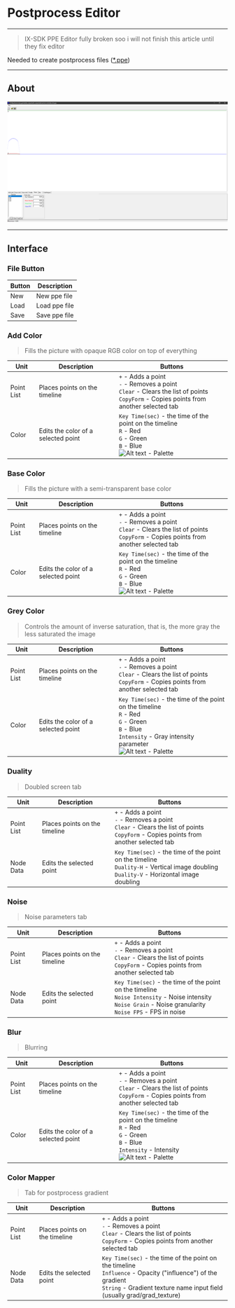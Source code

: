 # Postprocess Editor

___

> IX-SDK PPE Editor fully broken soo i will not finish this article until they fix editor

Needed to create postprocess files ([*.ppe](../../../reference/file-formats/postprocceses/ppe.md))

___

## About

![Alt text centered](./images/ppe-editor.png)

___

## Interface

### File Button

| Button | Description |
|---|---|
| New | New ppe file |
| Load | Load ppe file |
| Save | Save ppe file |

### Add Color

> Fills the picture with opaque RGB color on top of everything

| Unit | Description | Buttons |
|---|---|---|
| Point List | Places points on the timeline | `+` - Adds a point<br> `-` - Removes a point<br> `Clear` - Clears the list of points<br> `CopyForm` - Copies points from another selected tab |
| Color | Edits the color of a selected point | `Key Time(sec)` - the time of the point on the timeline<br> `R` - Red<br> `G` - Green<br> `B` - Blue<br> ![Alt text]() - Palette |

### Base Color

> Fills the picture with a semi-transparent base color

| Unit | Description | Buttons |
|---|---|---|
| Point List | Places points on the timeline | `+` - Adds a point<br> `-` - Removes a point<br> `Clear` - Clears the list of points<br> `CopyForm` - Copies points from another selected tab |
| Color | Edits the color of a selected point | `Key Time(sec)` - the time of the point on the timeline<br> `R` - Red<br> `G` - Green<br> `B` - Blue<br> ![Alt text]() - Palette |

### Grey Color

> Controls the amount of inverse saturation, that is, the more gray the less saturated the image

| Unit | Description | Buttons |
|---|---|---|
| Point List | Places points on the timeline | `+` - Adds a point<br> `-` - Removes a point<br> `Clear` - Clears the list of points<br> `CopyForm` - Copies points from another selected tab |
| Color | Edits the color of a selected point | `Key Time(sec)` - the time of the point on the timeline<br> `R` - Red<br> `G` - Green<br> `B` - Blue<br> `Intensity` - Gray intensity parameter<br> ![Alt text]() - Palette |

### Duality

> Doubled screen tab

| Unit | Description | Buttons |
|---|---|---|
| Point List | Places points on the timeline | `+` - Adds a point<br> `-` - Removes a point<br> `Clear` - Clears the list of points<br> `CopyForm` - Copies points from another selected tab |
| Node Data | Edits the selected point | `Key Time(sec)` - the time of the point on the timeline<br> `Duality-H` - Vertical image doubling<br> `Duality-V` - Horizontal image doubling |

### Noise

> Noise parameters tab

| Unit | Description | Buttons |
|---|---|---|
| Point List | Places points on the timeline | `+` - Adds a point<br> `-` - Removes a point<br> `Clear` - Clears the list of points<br> `CopyForm` - Copies points from another selected tab |
| Node Data | Edits the selected point | `Key Time(sec)` - the time of the point on the timeline<br> `Noise Intensity` - Noise intensity<br> `Noise Grain` - Noise granularity<br> `Noise FPS` - FPS in noise |

### Blur

> Blurring

| Unit | Description | Buttons |
|---|---|---|
| Point List | Places points on the timeline | `+` - Adds a point<br> `-` - Removes a point<br> `Clear` - Clears the list of points<br> `CopyForm` - Copies points from another selected tab |
| Color | Edits the color of a selected point | `Key Time(sec)` - the time of the point on the timeline<br> `R` - Red<br> `G` - Green<br> `B` - Blue<br> `Intensity` - Intensity<br> ![Alt text]() - Palette |

### Color Mapper

> Tab for postprocess gradient

| Unit | Description | Buttons |
|---|---|---|
| Point List | Places points on the timeline | `+` - Adds a point<br> `-` - Removes a point<br> `Clear` - Clears the list of points<br> `CopyForm` - Copies points from another selected tab |
| Node Data | Edits the selected point | `Key Time(sec)` - the time of the point on the timeline<br> `Influence` - Opacity ("influence") of the gradient<br> `String` - Gradient texture name input field (usually grad/grad_texture)  |
